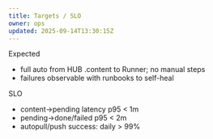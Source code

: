```yaml
---
title: Targets / SLO
owner: ops
updated: 2025-09-14T13:30:15Z
---
```

Expected
- full auto from HUB .content to Runner; no manual steps
- failures observable with runbooks to self-heal

SLO
- content->pending latency p95 < 1m
- pending->done/failed p95 < 2m
- autopull/push success: daily > 99%

